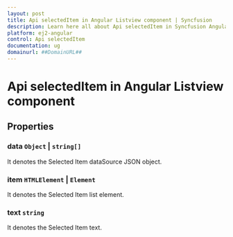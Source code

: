 ```yaml
---
layout: post
title: Api selectedItem in Angular Listview component | Syncfusion
description: Learn here all about Api selectedItem in Syncfusion Angular Listview component of Syncfusion Essential JS 2 and more.
platform: ej2-angular
control: Api selectedItem 
documentation: ug
domainurl: ##DomainURL##
---
```


# Api selectedItem in Angular Listview component

## Properties

### data ``Object`` &#124;  `string[]`

It denotes the Selected Item dataSource JSON object.

### item `HTMLElement` &#124;  `Element`

It denotes the Selected Item list element.

### text `string`

It denotes the Selected Item text.
